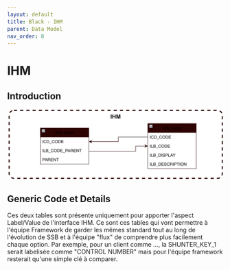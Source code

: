 ```yaml
---
layout: default
title: Black - IHM
parent: Data Model
nav_order: 8
---
```


# IHM #

## Introduction
<p align="center"><img src="../../assets/img/uml/FCT--Framework--DataModel--IHM.png" width="600"></p>


## Generic Code et Details
Ces deux tables sont présente uniquement pour apporter l'aspect Label/Value de l'interface IHM. Ce sont ces tables qui vont permettre à l'équipe Framework de garder les mêmes standard tout au long de l'évolution de SSB et à l'équipe "flux" de comprendre plus facilement chaque option.
Par exemple, pour un client comme ..., la SHUNTER_KEY_1 serait labelisée comme "CONTROL NUMBER" mais pour l'équipe framework resterait qu'une simple clé à comparer.
